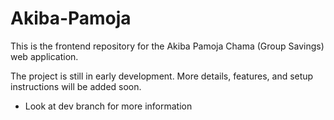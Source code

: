 <!-- @format -->

# Akiba-Pamoja

This is the frontend repository for the Akiba Pamoja Chama (Group Savings) web application.

The project is still in early development. More details, features, and setup instructions will be added soon.
- Look at dev branch for more information
